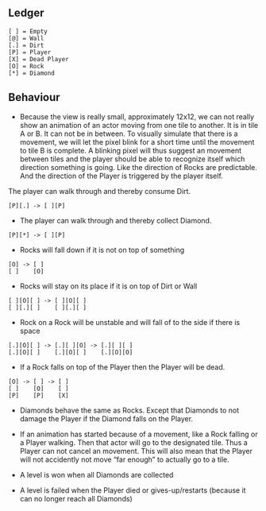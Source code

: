 ## Ledger

```
[ ] = Empty
[@] = Wall
[.] = Dirt
[P] = Player
[X] = Dead Player
[O] = Rock
[*] = Diamond
```

## Behaviour
- Because the view is really small, approximately 12x12, we can not really show an animation of an actor moving from one tile to another. It is in tile A or B. It can not be in between. To visually simulate that there is a movement, we will let the pixel blink for a short time until the movement to tile B is complete. A blinking pixel will thus suggest an movement between tiles and the player should be able to recognize itself which direction something is going. Like the direction of Rocks are predictable. And the direction of the Player is triggered by the player itself.

The player can walk through and thereby consume Dirt.

```
[P][.] -> [ ][P]
```

- The player can walk through and thereby collect Diamond.

```
[P][*] -> [ ][P]
```

- Rocks will fall down if it is not on top of something

```
[O] -> [ ]
[ ]    [O]
```

- Rocks will stay on its place if it is on top of Dirt or Wall

```
[ ][O][ ] -> [ ][O][ ]
[ ][.][ ]    [ ][.][ ]
```

- Rock on a Rock will be unstable and will fall of to the side if there is space

```
[.][O][ ] -> [.][ ][O] -> [.][ ][ ]
[.][O][ ]    [.][O][ ]    [.][O][O]
```

- If a Rock falls on top of the Player then the Player will be dead.

```
[O] -> [ ] -> [ ]
[ ]    [O]    [ ]
[P]    [P]    [X]
```

- Diamonds behave the same as Rocks. Except that Diamonds to not damage the Player if the Diamond falls on the Player.

- If an animation has started because of a movement, like a Rock falling or a Player walking. Then that actor will go to the designated tile. Thus a Player can not cancel an movement. This will also mean that the Player will not accidently not move “far enough” to actually go to a tile.

- A level is won when all Diamonds are collected

- A level is failed when the Player died or gives-up/restarts (because it can no longer reach all Diamonds)
